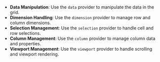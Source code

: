 - **Data Manipulation**: Use the `data` provider to manipulate the data in the grid.
- **Dimension Handling**: Use the `dimension` provider to manage row and column dimensions.
- **Selection Management**: Use the `selection` provider to handle cell and row selections.
- **Column Management**: Use the `column` provider to manage column data and properties.
- **Viewport Management**: Use the `viewport` provider to handle scrolling and viewport rendering.